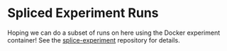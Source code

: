 # Spliced Experiment Runs

Hoping we can do a subset of runs on here using the Docker experiment container!
See the [splice-experiment](https://github.com/buildsi/spliced-experiment) repository for details.
